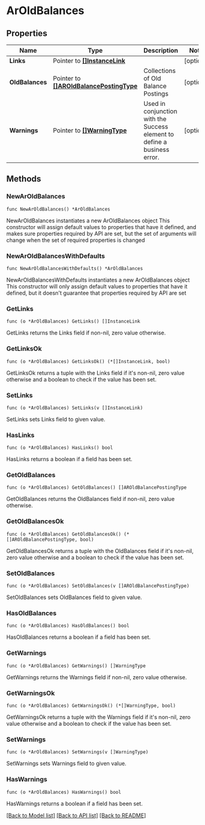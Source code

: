 # ArOldBalances

## Properties

Name | Type | Description | Notes
------------ | ------------- | ------------- | -------------
**Links** | Pointer to [**[]InstanceLink**](InstanceLink.md) |  | [optional] 
**OldBalances** | Pointer to [**[]AROldBalancePostingType**](AROldBalancePostingType.md) | Collections of Old Balance Postings | [optional] 
**Warnings** | Pointer to [**[]WarningType**](WarningType.md) | Used in conjunction with the Success element to define a business error. | [optional] 

## Methods

### NewArOldBalances

`func NewArOldBalances() *ArOldBalances`

NewArOldBalances instantiates a new ArOldBalances object
This constructor will assign default values to properties that have it defined,
and makes sure properties required by API are set, but the set of arguments
will change when the set of required properties is changed

### NewArOldBalancesWithDefaults

`func NewArOldBalancesWithDefaults() *ArOldBalances`

NewArOldBalancesWithDefaults instantiates a new ArOldBalances object
This constructor will only assign default values to properties that have it defined,
but it doesn't guarantee that properties required by API are set

### GetLinks

`func (o *ArOldBalances) GetLinks() []InstanceLink`

GetLinks returns the Links field if non-nil, zero value otherwise.

### GetLinksOk

`func (o *ArOldBalances) GetLinksOk() (*[]InstanceLink, bool)`

GetLinksOk returns a tuple with the Links field if it's non-nil, zero value otherwise
and a boolean to check if the value has been set.

### SetLinks

`func (o *ArOldBalances) SetLinks(v []InstanceLink)`

SetLinks sets Links field to given value.

### HasLinks

`func (o *ArOldBalances) HasLinks() bool`

HasLinks returns a boolean if a field has been set.

### GetOldBalances

`func (o *ArOldBalances) GetOldBalances() []AROldBalancePostingType`

GetOldBalances returns the OldBalances field if non-nil, zero value otherwise.

### GetOldBalancesOk

`func (o *ArOldBalances) GetOldBalancesOk() (*[]AROldBalancePostingType, bool)`

GetOldBalancesOk returns a tuple with the OldBalances field if it's non-nil, zero value otherwise
and a boolean to check if the value has been set.

### SetOldBalances

`func (o *ArOldBalances) SetOldBalances(v []AROldBalancePostingType)`

SetOldBalances sets OldBalances field to given value.

### HasOldBalances

`func (o *ArOldBalances) HasOldBalances() bool`

HasOldBalances returns a boolean if a field has been set.

### GetWarnings

`func (o *ArOldBalances) GetWarnings() []WarningType`

GetWarnings returns the Warnings field if non-nil, zero value otherwise.

### GetWarningsOk

`func (o *ArOldBalances) GetWarningsOk() (*[]WarningType, bool)`

GetWarningsOk returns a tuple with the Warnings field if it's non-nil, zero value otherwise
and a boolean to check if the value has been set.

### SetWarnings

`func (o *ArOldBalances) SetWarnings(v []WarningType)`

SetWarnings sets Warnings field to given value.

### HasWarnings

`func (o *ArOldBalances) HasWarnings() bool`

HasWarnings returns a boolean if a field has been set.


[[Back to Model list]](../README.md#documentation-for-models) [[Back to API list]](../README.md#documentation-for-api-endpoints) [[Back to README]](../README.md)


